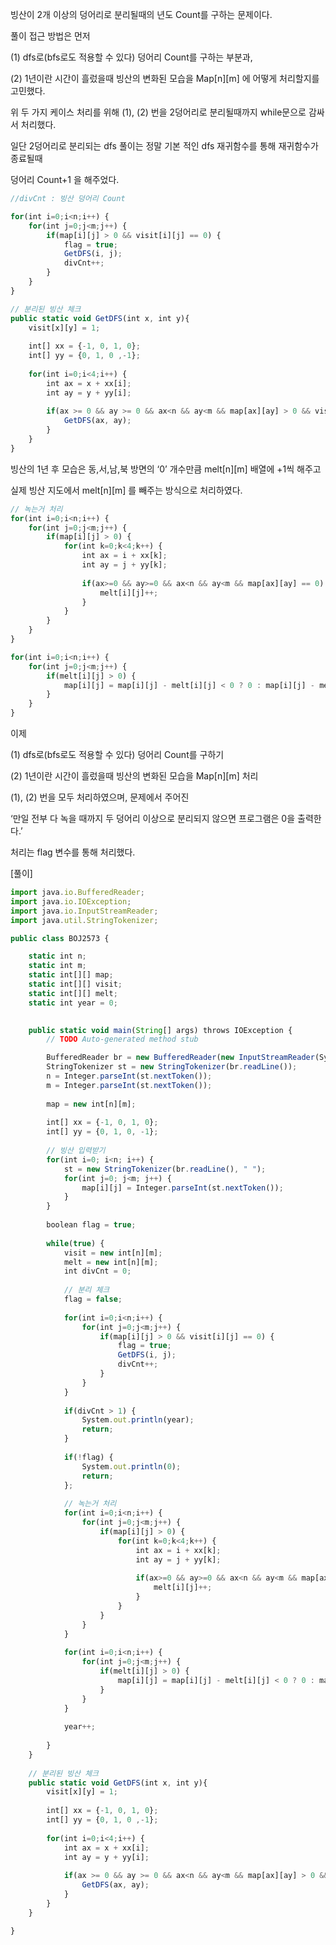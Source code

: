 빙산이 2개 이상의 덩어리로 분리될때의 년도 Count를 구하는 문제이다.

풀이 접근 방법은 먼저 

(1) dfs로(bfs로도 적용할 수 있다) 덩어리 Count를 구하는 부분과,

(2) 1년이란 시간이 흘렀을때 빙산의 변화된 모습을 Map[n][m] 에 어떻게 처리할지를 고민했다.

위 두 가지 케이스 처리를 위해 (1), (2) 번을 2덩어리로 분리될때까지 while문으로 감싸서 처리했다.

일단 2덩어리로 분리되는 dfs 풀이는 정말 기본 적인 dfs 재귀함수를 통해 재귀함수가 종료될때 

덩어리 Count+1 을 해주었다.

```jsx
//divCnt : 빙산 덩어리 Count

for(int i=0;i<n;i++) {
	for(int j=0;j<m;j++) {
		if(map[i][j] > 0 && visit[i][j] == 0) {
			flag = true;
			GetDFS(i, j);
			divCnt++;
		}
	}
}

// 분리된 빙산 체크
public static void GetDFS(int x, int y){
	visit[x][y] = 1;
	
	int[] xx = {-1, 0, 1, 0};
	int[] yy = {0, 1, 0 ,-1};
	
	for(int i=0;i<4;i++) {
		int ax = x + xx[i];
		int ay = y + yy[i];
		
		if(ax >= 0 && ay >= 0 && ax<n && ay<m && map[ax][ay] > 0 && visit[ax][ay] == 0 ) {
			GetDFS(ax, ay);
		}
	}
}
```

빙산의 1년 후 모습은 동,서,남,북 방면의 ‘0’ 개수만큼 melt[n][m] 배열에 +1씩 해주고

실제 빙산 지도에서 melt[n][m] 를 빼주는 방식으로 처리하였다.

```jsx
// 녹는거 처리
for(int i=0;i<n;i++) {
	for(int j=0;j<m;j++) {
		if(map[i][j] > 0) {
			for(int k=0;k<4;k++) {
				int ax = i + xx[k];
				int ay = j + yy[k];
				
				if(ax>=0 && ay>=0 && ax<n && ay<m && map[ax][ay] == 0) {
					melt[i][j]++;
				}
			}
		}
	}
}

for(int i=0;i<n;i++) {
	for(int j=0;j<m;j++) {
		if(melt[i][j] > 0) {						
			map[i][j] = map[i][j] - melt[i][j] < 0 ? 0 : map[i][j] - melt[i][j];
		}
	}
}
```

이제 

(1) dfs로(bfs로도 적용할 수 있다) 덩어리 Count를 구하기

(2) 1년이란 시간이 흘렀을때 빙산의 변화된 모습을 Map[n][m] 처리

(1), (2) 번을 모두 처리하였으며, 문제에서 주어진

‘만일 전부 다 녹을 때까지 두 덩어리 이상으로 분리되지 않으면 프로그램은 0을 출력한다.’

처리는 flag 변수를 통해 처리했다.

[풀이]

```jsx
import java.io.BufferedReader;
import java.io.IOException;
import java.io.InputStreamReader;
import java.util.StringTokenizer;

public class BOJ2573 {

	static int n;
	static int m;
	static int[][] map;
	static int[][] visit;
	static int[][] melt; 
	static int year = 0;

	
	public static void main(String[] args) throws IOException {
		// TODO Auto-generated method stub

		BufferedReader br = new BufferedReader(new InputStreamReader(System.in));
		StringTokenizer st = new StringTokenizer(br.readLine());
		n = Integer.parseInt(st.nextToken());
		m = Integer.parseInt(st.nextToken());
		
		map = new int[n][m];
		
		int[] xx = {-1, 0, 1, 0};
		int[] yy = {0, 1, 0, -1};
		
		// 빙산 입력받기
		for(int i=0; i<n; i++) {
			st = new StringTokenizer(br.readLine(), " ");
			for(int j=0; j<m; j++) {
				map[i][j] = Integer.parseInt(st.nextToken());
			}
		}
		
		boolean flag = true;
		
		while(true) {
			visit = new int[n][m];
			melt = new int[n][m];
			int divCnt = 0;
			
			// 분리 체크
			flag = false;
			
			for(int i=0;i<n;i++) {
				for(int j=0;j<m;j++) {
					if(map[i][j] > 0 && visit[i][j] == 0) {
						flag = true;
						GetDFS(i, j);
						divCnt++;
					}
				}
			}
			
			if(divCnt > 1) {
				System.out.println(year);
				return;
			}
			
			if(!flag) {
				System.out.println(0);
				return;
			};
			
			// 녹는거 처리
			for(int i=0;i<n;i++) {
				for(int j=0;j<m;j++) {
					if(map[i][j] > 0) {
						for(int k=0;k<4;k++) {
							int ax = i + xx[k];
							int ay = j + yy[k];
							
							if(ax>=0 && ay>=0 && ax<n && ay<m && map[ax][ay] == 0) {
								melt[i][j]++;
							}
						}
					}
				}
			}
			
			for(int i=0;i<n;i++) {
				for(int j=0;j<m;j++) {
					if(melt[i][j] > 0) {						
						map[i][j] = map[i][j] - melt[i][j] < 0 ? 0 : map[i][j] - melt[i][j];
					}
				}
			}
			
			year++;
			
		}
	}
	
	// 분리된 빙산 체크
	public static void GetDFS(int x, int y){
		visit[x][y] = 1;
		
		int[] xx = {-1, 0, 1, 0};
		int[] yy = {0, 1, 0 ,-1};
		
		for(int i=0;i<4;i++) {
			int ax = x + xx[i];
			int ay = y + yy[i];
			
			if(ax >= 0 && ay >= 0 && ax<n && ay<m && map[ax][ay] > 0 && visit[ax][ay] == 0 ) {
				GetDFS(ax, ay);
			}
		}
	}

}
```
